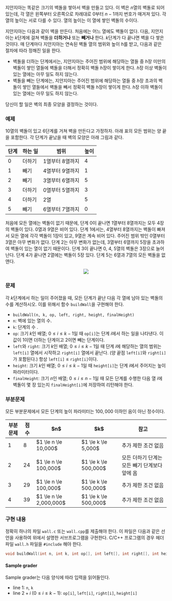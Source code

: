 지안지아는 똑같은 크기의 벽돌을 쌓아서 벽을 만들고 있다. 이 벽은   $n$열의 벽돌로 되어 있는데, 각 열은 왼쪽부터 오른쪽으로 차례대로 0부터  $n-1$까지 번호가 매겨져 있다. 각 열의 높이는 서로 다를 수 있다. 열의 높이는 이 열에 쌓인 벽돌의 수이다.

지안지아는 다음과 같이 벽을 만든다. 처음에는 어느 열에도 벽돌이 없다. 다음, 지안지아는   $k$단계에 걸쳐 벽돌을 **더하거나** 또는 **빼거나** 한다. $k$단계가 다 끝나면 벽을 다 쌓은 것이다. 매 단계마다 지안지아는 연속된 벽돌 열의 범위와 높이 $h$를 받고, 다음과 같은 절차에 따라 정해진 일을 한다.

* 벽돌을 더하는 단계에서는, 지안지아는 주어진 범위에 해당하는 열들 중 $h$장 미만의 벽돌이 쌓인 열들에 벽돌을 더해서 정확히 벽돌 $h$장이 쌓이게 한다. $h$장 이상 벽돌이 있는 열에는 아무 일도 하지 않는다.
* 벽돌을 빼는 단계에는, 지안지아는 주어진 범위에 해당하는 열들 중   $h$장 초과의 벽돌이 쌓인 열들에서 벽돌을 빼서 정확히 벽돌 $h$장이 쌓이게 한다. $h$장 이하 벽돌이 있는 열에는 아무 일도 하지 않는다.

당신이 할 일은 벽의 최종 모양을 결정하는 것이다.

### 예제

10열의 벽돌이 있고 6단계를 거쳐 벽을 만든다고 가정하자. 아래 표의 모든 범위는 양 끝을 포함한다. 각 단계가 끝났을 때 벽의 모양은 아래 그림과 같다.

<div class="row">
<div class="col-sm-5 col-md-5 col-lg-5">
<table class="table table-bordered">
 <thead><tr>
  <th>단계</th>
  <th>하는 일</th>
  <th>범위</th>
  <th>높이</th>
 </tr></thead>
 <tbody>
  <tr><td>0</td><td>더하기</td><td>1열부터 8열까지</td><td>4</td></tr>
  <tr><td>1</td><td>빼기</td><td>4열부터 9열까지</td><td>1</td></tr>
  <tr><td>2</td><td>빼기</td><td>3열부터 6열까지</td><td>5</td></tr>
  <tr><td>3</td><td>더하기</td><td>0열부터 5열까지</td><td>3</td></tr>
  <tr><td>4</td><td>더하기</td><td>2열</td><td>5</td></tr>
  <tr><td>5</td><td>빼기</td><td>6열부터 7열까지</td><td>0</td></tr>
 </tbody>
</table>
</div>
</div>

처음에 모든 열에는 벽돌이 없기 때문에, 단계 0이 끝나면 1열부터 8열까지는 모두 4장의 벽돌이 있다. 0열과 9열은 비어 있다. 단계 1에서는, 4열부터 8열까지는 벽돌이 빠져서 모든 열에 각각 벽돌이 1장이 있고, 9열은 계속 비어 있다. 주어진 범위 밖인 0열부터 3열은 아무 변화가 없다. 단계 2는 아무 변화가 없는데, 3열부터 6열까지 5장을 초과하여 벽돌이 있는 열이 없기 때문이다. 단계 3이 끝나면 0, 4, 5열의 벽돌은 3장으로 늘어난다. 단계 4가 끝나면 2열에는 벽돌이 5장 있다. 단계 5는 6열과 7열의 모든 벽돌을 없앤다.

<div style="text-align: center;">
 <img src="https://s3.ap-northeast-2.amazonaws.com/oj.uz/old/IOI14_wall/wall.png">
</div>

### 문제

각 $k$단계에서 하는 일이 주어졌을 때, 모든 단계가 끝난 다음 각 열에 남아 있는 벽돌의 수를 계산하시오. 이를 위해서 함수 `buildWall`을 구현해야 한다.

* `buildWall(n, k, op, left, right, height, finalHeight)`
 * `n`: 벽에 있는 열의 수.
 * `k`: 단계의 수 .
 * `op`: 크기 $k$인 배열;  $0 \le i \le k-1$일 때 `op[i]`는 단계 $i$에서 하는 일을 나타낸다. 이 값이 1이면 더하는 단계이고 2이면 빼는 단계이다.
 * `left`와 `right`: 크기 $k$인 배열;  $0 \le i \le k-1$일 때 단계 $i$에 해당하는 열의 범위는 `left[i]` 열에서 시작하고 `right[i]` 열에서 끝난다. (양  끝점 `left[i]`와 `right[i]`가 포함된다.) 항상 `left[i]` $\le$ `right[i]`이다. 
 * `height`: 크기 $k$인 배열;  $0 \le i \le k-1$일 때 `height[i]`는 단계 $i$에서 주어지는 높이 파라미터이다.
 * `finalHeight`: 크기 $n$인 배열; $0 \le i \le n-1$일 때 모든 단계를 수행한 다음 열 $i$에 벽돌이 몇 장 있는지 `finalHeight[i]`에 저장하여 리턴해야 한다.
 
### 부분문제

모든 부분문제에서 모든 단계의 높이 파라미터는 $100,000$ 이하인 음이 아닌 정수이다.

<div class='table-responsive'>
<table class='table table-condensed table-bordered'>
<thead>
 <tr>
  <th class="col-sm-1 col-md-1 col-lg-1">부분문제</th>
  <th class="col-sm-1 col-md-1 col-lg-1">점수</th>
  <th class="col-sm-2 col-md-2 col-lg-2">$n$ </th>
  <th class="col-sm-2 col-md-2 col-lg-2">$k$</th>
  <th>참고</th>
 </tr>
</thead>
<tbody>
 <tr>
  <td>1</td>
  <td>8</td>
  <td>$1 \le n \le 10,000$</td>
  <td>$1 \le k \le 5,000$</td>
  <td>추가 제한 조건 없음</td>
 </tr>
 <tr>
  <td>2</td>
  <td>24</td>
  <td>$1 \le n \le 100,000$</td>
  <td>$1 \le k \le 500,000$</td>
  <td>모든 더하기 단계는 모든 빼기 단계보다 앞에 옴</td>
 </tr>
 <tr>
  <td>3</td>
  <td>29</td>
  <td>$1 \le n \le 100,000$</td>
  <td>$1 \le k \le 500,000$</td>
  <td>추가 제한 조건 없음</td>
 </tr>
 <tr>
  <td>4</td>
  <td>39</td>
  <td>$1 \le n \le 2,000,000$</td>
  <td>$1 \le k \le 500,000$</td>
  <td>추가 제한 조건 없음</td>
 </tr>
</tbody>
</table>
</div>

### 구현 내용

정확히 하나의 파일 `wall.c` 또는 `wall.cpp`를 제출해야 한다. 이 파일은 다음과 같은 선언을 사용하여 위에서 설명한 서브프로그램을 구현한다. C/C++ 프로그램의 경우 헤더 파일 `wall.h` 파일을 `#include` 해야 한다.

```c++
void buildWall(int n, int k, int op[], int left[], int right[], int height[], int finalHeight[]);
```

#### Sample grader

Sample grader는 다음 양식에 따라 입력을 읽어들인다.

* line 1: `n`, `k`
* line $2+i$ ($0 \le i \le k-1$): `op[i]`, `left[i]`, `right[i]`, `height[i]`
